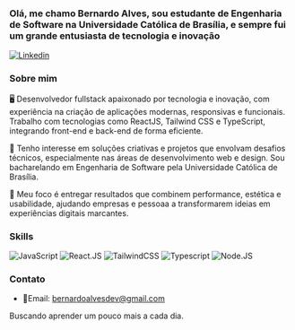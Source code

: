 ### Olá, me chamo Bernardo Alves, sou estudante de Engenharia de Software na Universidade Católica de Brasília, e sempre fui um grande entusiasta de tecnologia e inovação

[![Linkedin](https://img.shields.io/badge/LinkedIn-0077B5?style=for-the-badge&logo=linkedin&logoColor=white)](https://www.linkedin.com/in/bernardoalvesdev/)

### Sobre mim

🖥 Desenvolvedor fullstack apaixonado por tecnologia e inovação, com experiência na criação de aplicações modernas, responsivas e funcionais. Trabalho com tecnologias como ReactJS, Tailwind CSS e TypeScript, integrando front-end e back-end de forma eficiente. 

🌿 Tenho interesse em soluções criativas e projetos que envolvam desafios técnicos, especialmente nas áreas de desenvolvimento web e design. Sou bacharelando em Engenharia de Software pela Universidade Católica de Brasília.

🧠 Meu foco é entregar resultados que combinem performance, estética e usabilidade, ajudando empresas e pessoaa a transformarem ideias em experiências digitais marcantes.


### Skills
![JavaScript](https://img.shields.io/badge/JavaScript-323330?style=for-the-badge&logo=javascript&logoColor=F7DF1E)
![React.JS](https://img.shields.io/badge/-ReactJs-61DAFB?logo=react&logoColor=white&style=for-the-badge)
![TailwindCSS](https://img.shields.io/badge/Tailwind_CSS-grey?style=for-the-badge&logo=tailwind-css&logoColor=38B2AC)
![Typescript](https://img.shields.io/badge/TypeScript-3178C6?style=for-the-badge&logo=typescript&logoColor=white)
![Node.JS](https://img.shields.io/badge/node.js-339933?style=for-the-badge&logo=Node.js&logoColor=white)

### Contato
- 📧Email: bernardoalvesdev@gmail.com

Buscando aprender um pouco mais a cada dia.


